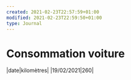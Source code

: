 ```yaml
---
created: 2021-02-23T22:57:59+01:00
modified: 2021-02-23T22:59:50+01:00
type: Journal
---
```


# Consommation voiture

|date|kilomètres|
|19/02/2021|260|